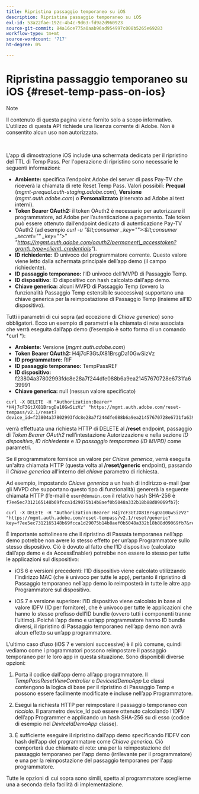 ```yaml
---
title: Ripristina passaggio temporaneo su iOS
description: Ripristina passaggio temporaneo su iOS
exl-id: 53a22fae-192c-4b4c-9d63-fd9a2d960923
source-git-commit: 84a16ce775a0aab96ad954997c008b5265e69283
workflow-type: tm+mt
source-wordcount: '717'
ht-degree: 0%

---
```


# Ripristina passaggio temporaneo su iOS {#reset-temp-pass-on-ios}

>[!NOTE]
>
>Il contenuto di questa pagina viene fornito solo a scopo informativo. L’utilizzo di questa API richiede una licenza corrente di Adobe. Non è consentito alcun uso non autorizzato.

</br>

L’app di dimostrazione iOS include una schermata dedicata per il ripristino del TTL di Temp Pass. Per l&#39;operazione di ripristino sono necessarie le seguenti informazioni:

- **Ambiente:** specifica l&#39;endpoint Adobe del server di pass Pay-TV che riceverà la chiamata di rete Reset Temp Pass. Valori possibili: **Prequal** (*mgmt-prequal.auth-staging.adobe.com*), **Versione** (*mgmt.auth.adobe.com*) o **Personalizzato** (riservato ad Adobe ai test interni).
- **Token Bearer OAuth2:** il token OAuth2 è necessario per autorizzare il programmatore, ad Adobe per l’autenticazione a pagamento. Tale token può essere ottenuto dall’endpoint dedicato di autenticazione Pay-TV OAuth2 (ad esempio *curl -u &quot;\&lt;consumer _key=&quot;&quot;>:\&lt;consumer _secret=&quot;&quot; _key=&quot;&quot;>*&quot; *&quot;https://mgmt.auth.adobe.com/oauth2/permanent\_accesstoken?grant\_type=client\_credentials&quot;*).
- **ID richiedente:** ID univoco del programmatore corrente. Questo valore viene letto dalla schermata principale dell’app demo (il campo richiedente).
- **ID passaggio temporaneo:** l’ID univoco dell’MVPD di Passaggio Temp.
- **ID dispositivo:** ID dispositivo con hash calcolato dall&#39;app demo.
- **Chiave generica:** alcuni MVPD di Passaggio Temp (ovvero la funzionalità Passaggio Temp estensibile successiva) supportano una chiave generica per la reimpostazione di Passaggio Temp (insieme all&#39;ID dispositivo).

Tutti i parametri di cui sopra (ad eccezione di *Chiave generica*) sono obbligatori. Ecco un esempio di parametri e la chiamata di rete associata che verrà eseguita dall’app demo (l’esempio è sotto forma di un comando *curl *):

- **Ambiente:** Versione (*mgmt.auth.adobe.com*)
- **Token Bearer OAuth2:** H4j7cF3GtJX81BrsgDa10GwSizVz
- **ID programmatore:** RIF
- **ID passaggio temporaneo:** TempPassREF
- **ID dispositivo:** f23804a37802993fdc8e28a7f244dfe088b6a9ea21457670728e6731fa639991
- **Chiave generica:** null (nessun valore specificato)

```curl
curl -X DELETE -H "Authorization:Bearer* *H4j7cF3GtJX81BrsgDa10GwSizVz" "https://mgmt.auth.adobe.com/reset-tempass/v2.1/reset?device_id=f23804a37802993fdc8e28a7f244dfe088b6a9ea21457670728e6731fa639991&requestor_id=REF&mvpd_id=TempPassREF"
```

verrà effettuata una richiesta HTTP di DELETE al **/reset** endpoint, passaggio di *Token Bearer OAuth2* nell’intestazione Autorizzazione e nella sezione *ID dispositivo*, *ID richiedente* e *ID passaggio temporaneo (ID MVPD)* come parametri.

Se il programmatore fornisce un valore per *Chiave generica*, verrà eseguita un&#39;altra chiamata HTTP (questa volta al **/reset/generic** endpoint), passando il *Chiave generica* all&#39;interno del *chiave* parametro di richiesta.

Ad esempio, impostando *Chiave generica* a un hash di indirizzo e-mail (per gli MVPD che supportano questo tipo di funzionalità) genererà la seguente chiamata HTTP (l’e-mail è `user@domain.com` il relativo hash SHA-256 è `f7ee5ec7312165148b69fcca1d29075b14b8aef0b5048a332b18b88d09069fb7`):

```curl
curl -X DELETE -H "Authorization:Bearer H4j7cF3GtJX81BrsgDa10GwSizVz"
"https://mgmt.auth.adobe.com/reset-tempass/v2.1/reset/generic?key=f7ee5ec7312165148b69fcca1d29075b14b8aef0b5048a332b18b88d09069fb7&requestor_id=REF&mvpd_id=TempPassREF"
```

È importante sottolineare che il ripristino di Passata temporanea nell’app demo potrebbe non avere lo stesso effetto per un’app Programmatore sullo stesso dispositivo. Ciò è dovuto al fatto che l’ID dispositivo (calcolato dall’app demo e da AccessEnabler) potrebbe non essere lo stesso per tutte le applicazioni sul dispositivo:

- iOS 6 e versioni precedenti: l’ID dispositivo viene calcolato utilizzando l’indirizzo MAC (che è univoco per tutte le app), pertanto il ripristino di Passaggio temporaneo nell’app demo lo reimposterà in tutte le altre app Programmatore sul dispositivo.

- iOS 7 e versione superiore: l’ID dispositivo viene calcolato in base al valore IDFV (ID per fornitore), che è univoco per tutte le applicazioni che hanno lo stesso prefisso dell’ID bundle (ovvero tutti i componenti tranne l’ultimo). Poiché l’app demo e un’app programmatore hanno ID bundle diversi, il ripristino di Passaggio temporaneo nell’app demo non avrà alcun effetto su un’app programmatore.

L’ultimo caso d’uso (iOS 7 e versioni successive) è il più comune, quindi vediamo come i programmatori possono reimpostare il passaggio temporaneo per le loro app in questa situazione. Sono disponibili diverse opzioni:

1. Porta il codice dall’app demo all’app programmatore. Il *TempPassResetViewController* e *DeviceIdDemoApp* Le classi contengono la logica di base per il ripristino di Passaggio Temp e possono essere facilmente modificate e incluse nell’app Programmatore.

1. Esegui la richiesta HTTP per reimpostare il passaggio temporaneo con *ricciolo*. Il parametro device\_Id può essere ottenuto calcolando l’IDFV dell’app Programmer e applicando un hash SHA-256 su di esso (codice di esempio nel *DeviceIdDemoApp* classe).

1. È sufficiente eseguire il ripristino dall’app demo specificando l’IDFV con hash dell’app del programmatore come *Chiave generica*. Ciò comporterà due chiamate di rete: una per la reimpostazione del passaggio temporaneo per l&#39;app demo (irrilevante per il programmatore) e una per la reimpostazione del passaggio temporaneo per l&#39;app programmatore.

Tutte le opzioni di cui sopra sono simili, spetta al programmatore sceglierne una a seconda della facilità di implementazione.
